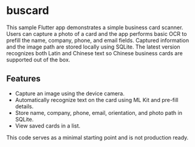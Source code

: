 # buscard

This sample Flutter app demonstrates a simple business card scanner.
Users can capture a photo of a card and the app performs basic OCR to prefill
the name, company, phone, and email fields. Captured information and the image
path are stored locally using SQLite. The latest version recognizes both Latin
and Chinese text so Chinese business cards are supported out of the box.

## Features
- Capture an image using the device camera.
- Automatically recognize text on the card using ML Kit and pre-fill details.
- Store name, company, phone, email, orientation, and photo path in SQLite.
- View saved cards in a list.

This code serves as a minimal starting point and is not production ready.
